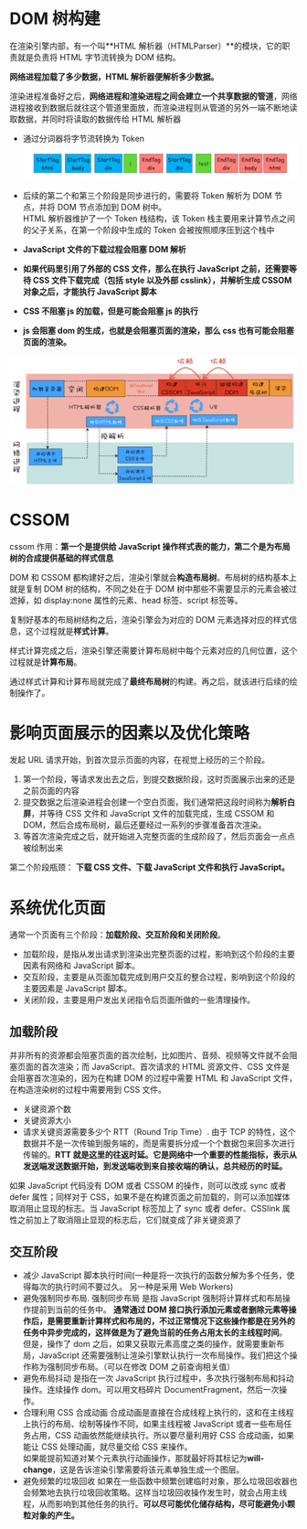 # DOM 树构建

在渲染引擎内部，有一个叫**HTML 解析器（HTMLParser）**的模块，它的职责就是负责将 HTML 字节流转换为 DOM 结构。

**网络进程加载了多少数据，HTML 解析器便解析多少数据。**

渲染进程准备好之后，**网络进程和渲染进程之间会建立一个共享数据的管道**，网络进程接收到数据后就往这个管道里面放，而渲染进程则从管道的另外一端不断地读取数据，并同时将读取的数据传给 HTML 解析器

- 通过分词器将字节流转换为 Token
  ![](../../Images/浏览器/生成的Token示意图.png)
- 后续的第二个和第三个阶段是同步进行的，需要将 Token 解析为 DOM 节点，并将 DOM 节点添加到 DOM 树中。  
  HTML 解析器维护了一个 Token 栈结构，该 Token 栈主要用来计算节点之间的父子关系，在第一个阶段中生成的 Token 会被按照顺序压到这个栈中

- **JavaScript 文件的下载过程会阻塞 DOM 解析**
- **如果代码里引用了外部的 CSS 文件，那么在执行 JavaScript 之前，还需要等待 CSS 文件下载完成（包括 style 以及外部 csslink），并解析生成 CSSOM 对象之后，才能执行 JavaScript 脚本**
- **CSS 不阻塞 js 的加载，但是可能会阻塞 js 的执行**
- **js 会阻塞 dom 的生成，也就是会阻塞页面的渲染，那么 css 也有可能会阻塞页面的渲染。**

![](../../Images/浏览器/含有JavaScript文件和CSS文件页面的渲染流水线.png)

# CSSOM

cssom 作用：**第一个是提供给 JavaScript 操作样式表的能力，第二个是为布局树的合成提供基础的样式信息**

DOM 和 CSSOM 都构建好之后，渲染引擎就会**构造布局树**。布局树的结构基本上就是复制 DOM 树的结构，不同之处在于 DOM 树中那些不需要显示的元素会被过滤掉，如 display:none 属性的元素、head 标签、script 标签等。

复制好基本的布局树结构之后，渲染引擎会为对应的 DOM 元素选择对应的样式信息，这个过程就是**样式计算**。

样式计算完成之后，渲染引擎还需要计算布局树中每个元素对应的几何位置，这个过程就是**计算布局**。

通过样式计算和计算布局就完成了**最终布局树**的构建。再之后，就该进行后续的绘制操作了。

# 影响页面展示的因素以及优化策略

发起 URL 请求开始，到首次显示页面的内容，在视觉上经历的三个阶段。

1. 第一个阶段，等请求发出去之后，到提交数据阶段，这时页面展示出来的还是之前页面的内容
2. 提交数据之后渲染进程会创建一个空白页面，我们通常把这段时间称为**解析白屏**，并等待 CSS 文件和 JavaScript 文件的加载完成，生成 CSSOM 和 DOM，然后合成布局树，最后还要经过一系列的步骤准备首次渲染。
3. 等首次渲染完成之后，就开始进入完整页面的生成阶段了，然后页面会一点点被绘制出来

第二个阶段瓶颈： **下载 CSS 文件、下载 JavaScript 文件和执行 JavaScript。**

# 系统优化页面

通常一个页面有三个阶段：**加载阶段、交互阶段和关闭阶段**。

- 加载阶段，是指从发出请求到渲染出完整页面的过程，影响到这个阶段的主要因素有网络和 JavaScript 脚本。
- 交互阶段，主要是从页面加载完成到用户交互的整合过程，影响到这个阶段的主要因素是 JavaScript 脚本。
- 关闭阶段，主要是用户发出关闭指令后页面所做的一些清理操作。

## 加载阶段

并非所有的资源都会阻塞页面的首次绘制，比如图片、音频、视频等文件就不会阻塞页面的首次渲染；而 JavaScript、首次请求的 HTML 资源文件、CSS 文件是会阻塞首次渲染的，因为在构建 DOM 的过程中需要 HTML 和 JavaScript 文件，在构造渲染树的过程中需要用到 CSS 文件。

- 关键资源个数
- 关键资源大小
- 请求关键资源需要多少个 RTT（Round Trip Time）. 由于 TCP 的特性，这个数据并不是一次传输到服务端的，而是需要拆分成一个个数据包来回多次进行传输的。**RTT 就是这里的往返时延。它是网络中一个重要的性能指标，表示从发送端发送数据开始，到发送端收到来自接收端的确认，总共经历的时延。**

如果 JavaScript 代码没有 DOM 或者 CSSOM 的操作，则可以改成 sync 或者 defer 属性；同样对于 CSS，如果不是在构建页面之前加载的，则可以添加媒体取消阻止显现的标志。当 JavaScript 标签加上了 sync 或者 defer、CSSlink 属性之前加上了取消阻止显现的标志后，它们就变成了非关键资源了

## 交互阶段

- 减少 JavaScript 脚本执行时间(一种是将一次执行的函数分解为多个任务，使得每次的执行时间不要过久。
  另一种是采用 Web Workers)
- 避免强制同步布局. 强制同步布局 是指 JavaScript 强制将计算样式和布局操作提前到当前的任务中。
  **通常通过 DOM 接口执行添加元素或者删除元素等操作后，是需要重新计算样式和布局的，不过正常情况下这些操作都是在另外的任务中异步完成的，这样做是为了避免当前的任务占用太长的主线程时间**。  
  但是，操作了 dom 之后，如果又获取元素高度之类的操作，就需要重新布局，JavaScript 还需要强制让渲染引擎默认执行一次布局操作。我们把这个操作称为强制同步布局。（可以在修改 DOM 之前查询相关值）
- 避免布局抖动
  是指在一次 JavaScript 执行过程中，多次执行强制布局和抖动操作。连续操作 dom。可以用文档碎片 DocumentFragment，然后一次操作。
- 合理利用 CSS 合成动画
  合成动画是直接在合成线程上执行的，这和在主线程上执行的布局、绘制等操作不同，如果主线程被 JavaScript 或者一些布局任务占用，CSS 动画依然能继续执行。所以要尽量利用好 CSS 合成动画，如果能让 CSS 处理动画，就尽量交给 CSS 来操作。  
  如果能提前知道对某个元素执行动画操作，那就最好将其标记为**will-change**，这是告诉渲染引擎需要将该元素单独生成一个图层。
- 避免频繁的垃圾回收
  如果在一些函数中频繁创建临时对象，那么垃圾回收器也会频繁地去执行垃圾回收策略。这样当垃圾回收操作发生时，就会占用主线程，从而影响到其他任务的执行。**可以尽可能优化储存结构，尽可能避免小颗粒对象的产生。**
